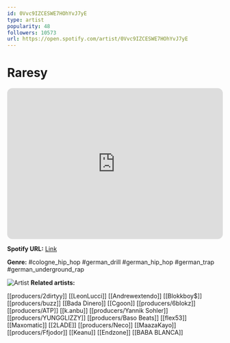 ```yaml
---
id: 0Vvc9IZCESWE7HOhYvJ7yE
type: artist
popularity: 48
followers: 10573
url: https://open.spotify.com/artist/0Vvc9IZCESWE7HOhYvJ7yE
---
```

# Raresy

<iframe style="border-radius:12px" src="https://open.spotify.com/embed/artist/0Vvc9IZCESWE7HOhYvJ7yE" width="100%" height="352" frameBorder="0" allowfullscreen="" allow="autoplay; clipboard-write; encrypted-media; fullscreen; picture-in-picture" loading="lazy"></iframe>

**Spotify URL:** [Link](https://open.spotify.com/artist/0Vvc9IZCESWE7HOhYvJ7yE)

**Genre:**  #cologne_hip_hop #german_drill #german_hip_hop #german_trap #german_underground_rap

![Artist](https://i.scdn.co/image/ab6761610000e5eb543c25e04da42bf1939bd4b1)
**Related artists:**

[[producers/2dirtyy]]
[[LeonLucci]]
[[Andrewextendo]]
[[Blokkboy$]]
[[producers/buzz]]
[[Bada Dinero]]
[[Cgoon]]
[[producers/6blokz]]
[[producers/ATP]]
[[k.anbu]]
[[producers/Yannik Sohler]]
[[producers/YUNGGLIZZY]]
[[producers/Baso Beats]]
[[flex53]]
[[Maxomatic]]
[[2LADE]]
[[producers/Neco]]
[[MaazaKayo]]
[[producers/Ffjodor]]
[[Keanu]]
[[Endzone]]
[[BABA BLANCA]]
